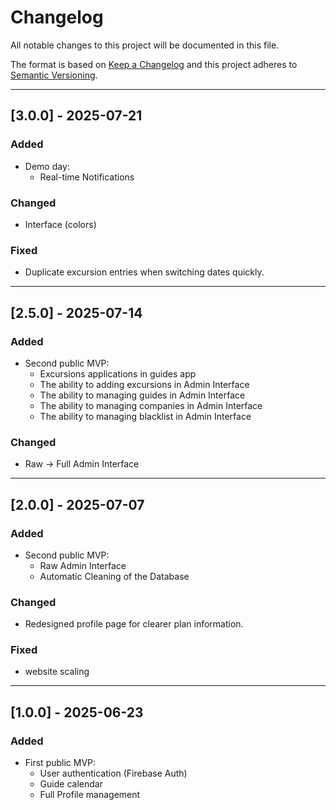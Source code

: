 # Changelog
All notable changes to this project will be documented in this file.

The format is based on [Keep a Changelog](https://keepachangelog.com/en/1.1.0/)
and this project adheres to [Semantic Versioning](https://semver.org/spec/v2.0.0.html).

---

## [3.0.0] - 2025-07-21
### Added
- Demo day:
  - Real-time Notifications

### Changed
- Interface (colors)

### Fixed
- Duplicate excursion entries when switching dates quickly.

---

## [2.5.0] - 2025-07-14
### Added
- Second public MVP:
  - Excursions applications in guides app
  - The ability to adding excursions in Admin Interface
  - The ability to managing guides in Admin Interface
  - The ability to managing companies in Admin Interface
  - The ability to managing blacklist in Admin Interface
    
### Changed
- Raw -> Full Admin Interface

---

## [2.0.0] - 2025-07-07
### Added
- Second public MVP:
  - Raw Admin Interface
  - Automatic Cleaning of the Database

### Changed
- Redesigned profile page for clearer plan information.

### Fixed
- website scaling

---

## [1.0.0] - 2025-06-23
### Added
- First public MVP:
  - User authentication (Firebase Auth)
  - Guide calendar
  - Full Profile management
